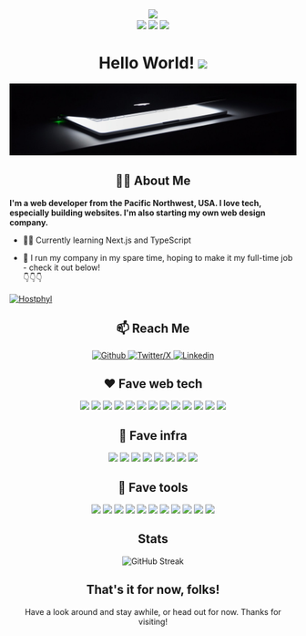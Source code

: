 <div align="center">
<img src="https://media.giphy.com/media/v1.Y2lkPTc5MGI3NjExYjllenZ1aG0zdnRueWR3NXJrN2tmd2tyeGV4bXlmdnk3MnNhbHhkayZlcD12MV9pbnRlcm5hbF9naWZfYnlfaWQmY3Q9cw/3kPDmoWdBpQPNhCnUG/giphy.gif" width="200">
</div>
<div align="center">
<img src="https://img.shields.io/badge/pronouns-he/him-purple">
<img src="https://img.shields.io/badge/building-websites-0066ff">
<img src="https://img.shields.io/badge/learning-web_tech-brightgreen">
</div>
<h1 align="center">
  Hello World!
  <img src="https://media.giphy.com/media/hvRJCLFzcasrR4ia7z/giphy.gif" width="30px"/>
</h1>
<div align="center">
<img src="images/laptop-open.jpg">
</div>

<h2 align="center">👨‍💻 About Me</h2>

**I'm a web developer from the Pacific Northwest, USA. I love tech, especially building websites. I'm also starting my own web design company.**

- 👨‍🎓 Currently learning Next.js and TypeScript

- 🏢 I run my company in my spare time, hoping to make it my full-time job - check it out below!  
  👇👇👇

[![Hostphyl](https://img.shields.io/badge/hostphyl-hostphyl.com-0066ff?style=for-the-badge)](https://hostphyl.com)

<div align="center">
<h2>📫 Reach Me</h2>
    <a href="https://github.com/KitsapCreator">
        <img src="https://img.shields.io/badge/@KitsapCreator-010409?style=for-the-badge&logo=github" alt="Github">
    </a>
    <a href="https://twitter.com/cloviswebdev">
        <img src="https://img.shields.io/badge/@cloviswebdev-blue?style=for-the-badge&logo=x" alt="Twitter/X">
    </a>
    <a href="https://www.linkedin.com/in/clovisdaymartin/">
        <img src="https://img.shields.io/badge//in/clovisdaymartin-0A66C2?style=for-the-badge&logo=linkedin" alt="Linkedin">
    </a>
</div>
<div align="center">
<h2>❤️ Fave web tech</h2>
<img src="https://img.shields.io/badge/html-E34F26?style=for-the-badge&logo=html5&logoColor=white">
<img src="https://img.shields.io/badge/css-1572B6?style=for-the-badge&logo=css3&logoColor=white">
<img src="https://img.shields.io/badge/javascript-F7DF1E?style=for-the-badge&logo=javascript&logoColor=black">
<img src="https://img.shields.io/badge/typescript-3178C6?style=for-the-badge&logo=typescript&logoColor=white">
<img src="https://img.shields.io/badge/react-61DAFB?style=for-the-badge&logo=react&logoColor=black">
<img src="https://img.shields.io/badge/nextjs-000000?style=for-the-badge&logo=next.js&logoColor=white">
<img src="https://img.shields.io/badge/astro-BC52EE?style=for-the-badge&logo=astro&logoColor=white">
<img src="https://img.shields.io/badge/tailwind_css-06B6D4?style=for-the-badge&logo=tailwindcss&logoColor=white">
<img src="https://img.shields.io/badge/radix_ui-061618?style=for-the-badge&logo=radixui&logoColor=white">
<img src="https://img.shields.io/badge/shopify-7AB55CE?style=for-the-badge&logo=shopify&logoColor=white">
<img src="https://img.shields.io/badge/font_awesome-528DD7?style=for-the-badge&logo=fontawesome&logoColor=white">
<img src="https://img.shields.io/badge/mdx-1B1F24?style=for-the-badge&logo=mdx&logoColor=white">
<img src="https://img.shields.io/badge/shadcn/ui-000000?style=for-the-badge&logo=shadcnui&logoColor=white">
</div>
<div align="center">
<h2>🧡 Fave infra</h2>
<img src="https://img.shields.io/badge/github-181717?style=for-the-badge&logo=github&logoColor=white">
<img src="https://img.shields.io/badge/vercel-000000?style=for-the-badge&logo=vercel&logoColor=white">
<img src="https://img.shields.io/badge/planetscale-000000?style=for-the-badge&logo=planetscale&logoColor=white">
<img src="https://img.shields.io/badge/railway-0B0D0E?style=for-the-badge&logo=railway&logoColor=white">
<img src="https://img.shields.io/badge/cloudflare-F38020?style=for-the-badge&logo=cloudflare&logoColor=white">
<img src="https://img.shields.io/badge/stripe-008CDD?style=for-the-badge&logo=stripe&logoColor=white">
<img src="https://img.shields.io/badge/plausible_analytics-5850EC?style=for-the-badge&logo=plausibleanalytics&logoColor=white">
<img src="https://img.shields.io/badge/jsdelivr-E84D3D?style=for-the-badge&logo=jsdelivr&logoColor=white">
</div>
<div align="center">
<h2>💛 Fave tools</h2>
<img src="https://img.shields.io/badge/visual_studio_code-007ACC?style=for-the-badge&logo=visualstudiocode&logoColor=white">
<img src="https://img.shields.io/badge/figma-F24E1E?style=for-the-badge&logo=figma&logoColor=white">
<img src="https://img.shields.io/badge/git-F05032?style=for-the-badge&logo=git&logoColor=white">
<img src="https://img.shields.io/badge/apple-white?style=for-the-badge&logo=apple&logoColor=black">
<img src="https://img.shields.io/badge/linux-FCC624?style=for-the-badge&logo=linux&logoColor=black">
<img src="https://img.shields.io/badge/pnpm-F69220?style=for-the-badge&logo=pnpm&logoColor=white">
<img src="https://img.shields.io/badge/github_copilot-000000?style=for-the-badge&logo=githubcopilot&logoColor=white">
<img src="https://img.shields.io/badge/notion-ffffff?style=for-the-badge&logo=notion&logoColor=black">
<img src="https://img.shields.io/badge/raspberry_pi-A22846?style=for-the-badge&logo=raspberrypi&logoColor=white">
<img src="https://img.shields.io/badge/prettier-F7B93E?style=for-the-badge&logo=prettier&logoColor=black">
<img src="https://img.shields.io/badge/homebrew-FBB040?style=for-the-badge&logo=homebrew&logoColor=black">
</div>
<div align="center">
<h2>Stats</h2>
<img src="https://github-readme-streak-stats.herokuapp.com?user=kitsapcreator&theme=dark&hide_border=true&mode=weekly" alt="GitHub Streak">
</div>
<div align="center">
<h2>That's it for now, folks!</h2>
<p>Have a look around and stay awhile, or head out for now. Thanks for visiting!</p>
